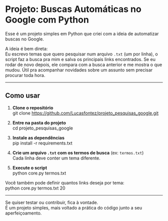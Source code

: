# Projeto: Buscas Automáticas no Google com Python

Esse é um projeto simples em Python que criei com a ideia de automatizar buscas no Google.

A ideia é bem direta:  
Eu escrevo temas que quero pesquisar num arquivo `.txt` (um por linha), o script faz a busca pra mim e salva os principais links encontrados. Se eu rodar de novo depois, ele compara com a busca anterior e me mostra o que mudou. Útil pra acompanhar novidades sobre um assunto sem precisar procurar toda hora.

---

## Como usar

1. **Clone o repositório**  
git clone https://github.com/Lucasfontez/projeto_pesquisas_google.git

2. **Entre na pasta do projeto**  
cd projeto_pesquisas_google

3. **Instale as dependências**  
pip install -r requirements.txt

4. **Crie um arquivo `.txt` com os termos de busca** (ex: `termos.txt`)  
Cada linha deve conter um tema diferente.

5. **Execute o script**  
python core.py termos.txt

Você também pode definir quantos links deseja por tema:  
python core.py termos.txt 20

---

Se quiser testar ou contribuir, fica à vontade.  
É um projeto simples, mais voltado a prática do código junto a seu aperfeiçoamento.
